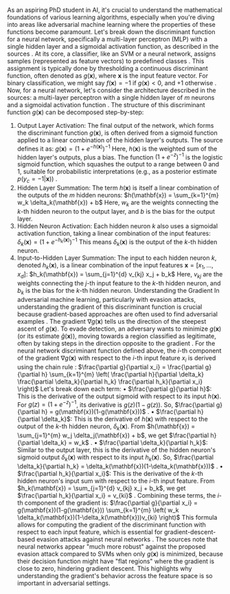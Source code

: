 As an aspiring PhD student in AI, it's crucial to understand the mathematical foundations of various learning algorithms, especially when you're diving into areas like adversarial machine learning where the properties of these functions become paramount. Let's break down the discriminant function for a neural network, specifically a multi-layer perceptron (MLP) with a single hidden layer and a sigmoidal activation function, as described in the sources
.
At its core, a classifier, like an SVM or a neural network, assigns samples (represented as feature vectors) to predefined classes
. This assignment is typically done by thresholding a continuous discriminant function, often denoted as $g(\mathbf{x})$, where $\mathbf{x}$ is the input feature vector. For binary classification, we might say $f(\mathbf{x}) = -1$ if $g(\mathbf{x}) < 0$, and $+1$ otherwise
.
Now, for a neural network, let's consider the architecture described in the sources: a multi-layer perceptron with a single hidden layer of $m$ neurons and a sigmoidal activation function
. The structure of this discriminant function $g(\mathbf{x})$ can be decomposed step-by-step:
1. Output Layer Activation: The final output of the network, which forms the discriminant function $g(\mathbf{x})$, is often derived from a sigmoid function applied to a linear combination of the hidden layer's outputs. The source defines it as: $g(\mathbf{x}) = (1 + e^{-h(\mathbf{x})})^{-1}$
 Here, $h(\mathbf{x})$ is the weighted sum of the hidden layer's outputs, plus a bias. The function $(1 + e^{-z})^{-1}$ is the logistic sigmoid function, which squashes the output to a range between 0 and 1, suitable for probabilistic interpretations (e.g., as a posterior estimate $p(y_c=-1|\mathbf{x})$)
.
2. Hidden Layer Summation: The term $h(\mathbf{x})$ is itself a linear combination of the outputs of the $m$ hidden neurons: $h(\mathbf{x}) = \sum_{k=1}^{m} w_k \delta_k(\mathbf{x}) + b$
 Here, $w_k$ are the weights connecting the $k$-th hidden neuron to the output layer, and $b$ is the bias for the output layer.
3. Hidden Neuron Activation: Each hidden neuron $k$ also uses a sigmoidal activation function, taking a linear combination of the input features: $\delta_k(\mathbf{x}) = (1 + e^{-h_k(\mathbf{x})})^{-1}$
 This means $\delta_k(\mathbf{x})$ is the output of the $k$-th hidden neuron.
4. Input-to-Hidden Layer Summation: The input to each hidden neuron $k$, denoted $h_k(\mathbf{x})$, is a linear combination of the input features $\mathbf{x} = [x_1, \dots, x_d]$: $h_k(\mathbf{x}) = \sum_{j=1}^{d} v_{kj} x_j + b_k$
 Here, $v_{kj}$ are the weights connecting the $j$-th input feature to the $k$-th hidden neuron, and $b_k$ is the bias for the $k$-th hidden neuron.
Understanding the Gradient
In adversarial machine learning, particularly with evasion attacks, understanding the gradient of this discriminant function is crucial because gradient-based approaches are often used to find adversarial examples
. The gradient $\nabla g(\mathbf{x})$ tells us the direction of the steepest ascent of $g(\mathbf{x})$. To evade detection, an adversary wants to minimize $g(\mathbf{x})$ (or its estimate $\hat{g}(\mathbf{x})$), moving towards a region classified as legitimate, often by taking steps in the direction opposite to the gradient
.
For the neural network discriminant function defined above, the $i$-th component of the gradient $\nabla g(\mathbf{x})$ with respect to the $i$-th input feature $x_i$ is derived using the chain rule
:
$\frac{\partial g}{\partial x_i} = \frac{\partial g}{\partial h} \sum_{k=1}^{m} \left( \frac{\partial h}{\partial \delta_k} \frac{\partial \delta_k}{\partial h_k} \frac{\partial h_k}{\partial x_i} \right)$
Let's break down each term:
• $\frac{\partial g}{\partial h}$: This is the derivative of the output sigmoid with respect to its input $h(\mathbf{x})$. For $g(z) = (1+e^{-z})^{-1}$, its derivative is $g(z)(1-g(z))$. So, $\frac{\partial g}{\partial h} = g(\mathbf{x})(1-g(\mathbf{x}))$
.
• $\frac{\partial h}{\partial \delta_k}$: This is the derivative of $h(\mathbf{x})$ with respect to the output of the $k$-th hidden neuron, $\delta_k(\mathbf{x})$. From $h(\mathbf{x}) = \sum_{j=1}^{m} w_j \delta_j(\mathbf{x}) + b$, we get $\frac{\partial h}{\partial \delta_k} = w_k$
.
• $\frac{\partial \delta_k}{\partial h_k}$: Similar to the output layer, this is the derivative of the hidden neuron's sigmoid output $\delta_k(\mathbf{x})$ with respect to its input $h_k(\mathbf{x})$. So, $\frac{\partial \delta_k}{\partial h_k} = \delta_k(\mathbf{x})(1-\delta_k(\mathbf{x}))$
.
• $\frac{\partial h_k}{\partial x_i}$: This is the derivative of the $k$-th hidden neuron's input sum with respect to the $i$-th input feature. From $h_k(\mathbf{x}) = \sum_{j=1}^{d} v_{kj} x_j + b_k$, we get $\frac{\partial h_k}{\partial x_i} = v_{ki}$
.
Combining these terms, the $i$-th component of the gradient is:
$\frac{\partial g}{\partial x_i} = g(\mathbf{x})(1-g(\mathbf{x})) \sum_{k=1}^{m} \left( w_k \delta_k(\mathbf{x})(1-\delta_k(\mathbf{x}))v_{ki} \right)$
This formula allows for computing the gradient of the discriminant function with respect to each input feature, which is essential for gradient-descent-based evasion attacks against neural networks
. The sources note that neural networks appear "much more robust" against the proposed evasion attack compared to SVMs when only $g(\mathbf{x})$ is minimized, because their decision function might have "flat regions" where the gradient is close to zero, hindering gradient descent. This highlights why understanding the gradient's behavior across the feature space is so important in adversarial settings.